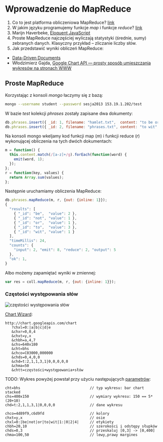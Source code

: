 # Wprowadzenie do MapReduce

1. Co to jest platforma obliczeniowa MapReduce?
   [link](http://wbzyl.inf.ug.edu.pl/nosql/mongodb-mapreduce)
2. W jakim języku programujemy funkcje *map* i funkcje *reduce*?
   [link](https://github.com/languages)
3. Marijn Haverbeke,
   [Eloquent JavaScript](http://www.bt4.pl/kursy/javascript/wszystko-jasne/)
4. Proste MapReduce najczęściej wyliczają statystyki (średnie, sumy)
   zebranych danych. Klasyczny przykład – zliczanie liczby słów.
5. Jak przedstawić wyniki obliczeń MapReduce:
  - [Data-Driven Documents](http://d3js.org/)
  - Włodzimierz Gajda,
    [Google Chart API — prosty sposób umieszczania wykresów na stronach WWW](http://gajdaw.pl/varia/google-chart-api/print.html)


## Proste MapReduce

Korzystając z konsoli *mongo* łaczymy się z bazą:

```sh
mongo --username student --password sesja2013 153.19.1.202/test
```

W bazie *test* kolekcji *phrases* zostały zapisane dwa dokumenty:

```javascript
db.phrases.insert({ _id: 1, filename: "hamlet.txt",  content: "to be or not to be" });
db.phrases.insert({ _id: 2, filename: "phrases.txt", content: "to wit" });
```

Na konsoli mongo wkeljamy kod funkcji map (*m*) i funkcji reduce (*r*)
wykonującej obliczenia na tych dwóch dokumentach:

```js
m = function() {
  this.content.match(/[a-z]+/g).forEach(function(word) {
    emit(word, 1);
  });
};
r = function(key, values) {
  return Array.sum(values);
};
```

Następnie uruchamiamy obliczenia MapReduce:

```js
db.phrases.mapReduce(m, r, {out: {inline: 1}});
{
  "results": [
    { "_id": "be",  "value": 2 },
    { "_id": "not", "value": 1 },
    { "_id": "or",  "value": 1 },
    { "_id": "to",  "value": 3 },
    { "_id": "wit", "value": 1 }
  ],
  "timeMillis": 24,
  "counts": {
    "input": 2, "emit": 8, "reduce": 2, "output": 5
  },
  "ok": 1,
}
```

Albo możemy zapamiętać wyniki w zmiennej:

```js
var res = coll.mapReduce(m, r, {out: {inline: 1}});
```

### Częstości występowania słów

![częstości występowania słów](http://chart.googleapis.com/chart?chxl=0:|a|b|c|d|e&chxr=0,0,4&chxt=y,x&chbh=a,4,7&chs=640x180&cht=bhs&chco=C03000,000000&chds=0,4,0,0&chd=t:2,1,1,3,1|0,0,0,0,0&chma=50)

[Chart Wizard](https://developers.google.com/chart/image/docs/chart_wizard):

```
http://chart.googleapis.com/chart
   ?chxl=0:|a|b|c|d|e
   &chxr=0,0,4
   &chxt=y,x
   &chbh=a,4,7
   &chs=640x180
   &cht=bhs
   &chco=C03000,000000
   &chds=0,4,0,0
   &chd=t:2,1,1,3,1|0,0,0,0,0
   &chma=50
   &chtt=częstości+występowania+słów
```

TODO: Wykres powyżej powstał przy użyciu następujących
[parametrów](https://developers.google.com/chart/image/docs/gallery/bar_charts?hl=pl):

```
cht=bhs                                // typ wykresu: bar chart stacked
chs=400x150                            // wymiary wykresu: 150 == 5*(20+10)
chd=t:2,1,1,3,1|0,0,0,0                // dane wykresu

chco=4d89f9,c6d9fd                     // kolory
chxt=y,x                               // osie
chxl=0:|be|not|or|to|wit|1:|0|2|4|     // etykiety
chbh=20,10                             // szerokości i odstępy słupków
chds=0,3                               // przeskaluj [0,3] -> [0,400]
chma=100,50                            // lewy,prawy margines
```
